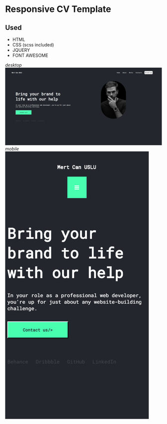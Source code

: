 # Responsive CV Template

## Used ##
- HTML
- CSS (scss included)
- JQUERY
- FONT AWESOME

*desktop*
![desktop](screenshot.png)
*mobile*
![mobile](screenshotmobile.png)